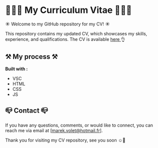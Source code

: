 # 👨🏻‍💻 My Curriculum Vitae 👨🏻‍💻

☀️ Welcome to my GitHub repository for my CV! ☀️

This repository contains my updated CV, which showcases my skills, experience, and qualifications. The CV is available <a href="https://cv-five-weld.vercel.app/html/online-version" target="_blank"> here </a> 👌

## ⚒︎ My process ⚒︎

<strong>Built with :</strong>
- VSC 
- HTML
- CSS
- JS

## 📪 Contact 📪

If you have any questions, comments, or would like to connect, you can reach me via email at [marek.volet@hotmail.fr].

Thank you for visiting my CV repository, see you soon ☺️👋